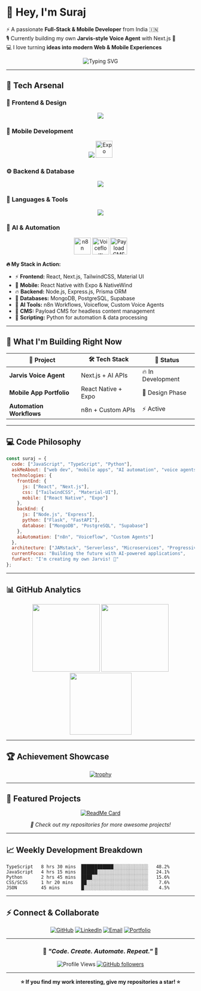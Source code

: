 # 👋 Hey, I'm Suraj  
⚡ A passionate **Full-Stack & Mobile Developer** from India 🇮🇳  
🎙️ Currently building my own **Jarvis-style Voice Agent** with Next.js 🚀  
💻 I love turning **ideas into modern Web & Mobile Experiences**  

<div align="center">
  
![Typing SVG](https://readme-typing-svg.herokuapp.com?font=Fira+Code&weight=600&size=24&pause=1000&color=00D8FF&center=true&vCenter=true&width=600&lines=Full-Stack+Developer;Mobile+App+Builder;AI+%26+Automation+Enthusiast;Jarvis+Voice+Agent+Creator)

</div>

---

## 🚀 Tech Arsenal  

### 🎨 **Frontend & Design**
<p align="center">
  <img src="https://skillicons.dev/icons?i=react,nextjs,html,css,tailwind,materialui,figma" />
</p>

### 📱 **Mobile Development**
<p align="center">
  <img src="https://skillicons.dev/icons?i=reactnative" />
  <img src="https://github.com/expo/expo/raw/main/.github/resources/banner.png" height="45" alt="Expo"/>
</p>

### ⚙️ **Backend & Database**
<p align="center">
  <img src="https://skillicons.dev/icons?i=nodejs,express,prisma,mongodb,postgres,supabase" />
</p>

### 🧠 **Languages & Tools**
<p align="center">
  <img src="https://skillicons.dev/icons?i=js,ts,python,git,github,vscode,docker,vercel" />
</p>

### 🤖 **AI & Automation**
<p align="center">
  <img src="https://avatars.githubusercontent.com/u/28444462?s=200&v=4" height="45" alt="n8n"/>
  <img src="https://cdn.voiceflow.com/assets/favicon.ico" height="45" alt="Voiceflow"/>
  <img src="https://docs.payloadcms.com/images/payload-logo-light.svg" height="45" alt="Payload CMS"/>
</p>

**🔥 My Stack in Action:**
- ⚡ **Frontend:** React, Next.js, TailwindCSS, Material UI  
- 📱 **Mobile:** React Native with Expo & NativeWind  
- 🔥 **Backend:** Node.js, Express.js, Prisma ORM  
- 💾 **Databases:** MongoDB, PostgreSQL, Supabase  
- 🤖 **AI Tools:** n8n Workflows, Voiceflow, Custom Voice Agents  
- 🎨 **CMS:** Payload CMS for headless content management  
- 🐍 **Scripting:** Python for automation & data processing  

---

## 🎯 What I'm Building Right Now  

<div align="center">
  
| 🚀 Project | 🛠️ Tech Stack | 🎯 Status |
|------------|---------------|----------|
| **Jarvis Voice Agent** | Next.js + AI APIs | 🔥 In Development |
| **Mobile App Portfolio** | React Native + Expo | 🎨 Design Phase |
| **Automation Workflows** | n8n + Custom APIs | ⚡ Active |

</div>

---

## 💻 Code Philosophy  

```javascript
const suraj = {
  code: ["JavaScript", "TypeScript", "Python"],
  askMeAbout: ["web dev", "mobile apps", "AI automation", "voice agents"],
  technologies: {
    frontEnd: {
      js: ["React", "Next.js"],
      css: ["TailwindCSS", "Material-UI"],
      mobile: ["React Native", "Expo"]
    },
    backEnd: {
      js: ["Node.js", "Express"],
      python: ["Flask", "FastAPI"],
      database: ["MongoDB", "PostgreSQL", "Supabase"]
    },
    aiAutomation: ["n8n", "Voiceflow", "Custom Agents"]
  },
  architecture: ["JAMstack", "Serverless", "Microservices", "Progressive Web Apps"],
  currentFocus: "Building the future with AI-powered applications",
  funFact: "I'm creating my own Jarvis! 🤖"
};
```

---

## 📊 GitHub Analytics  

<div align="center">
  <img src="https://github-readme-stats.vercel.app/api?username=kumarsuraj007&show_icons=true&theme=tokyonight&hide_border=true&count_private=true" height="180"/>
  <img src="https://github-readme-stats.vercel.app/api/top-langs/?username=kumarsuraj007&layout=compact&theme=tokyonight&hide_border=true" height="180"/>
</div>

<div align="center">
  <img src="https://github-readme-streak-stats.herokuapp.com?user=kumarsuraj007&theme=tokyonight&hide_border=true" height="165"/>
</div>

---

## 🏆 Achievement Showcase  

<div align="center">
  
[![trophy](https://github-profile-trophy.vercel.app/?username=kumarsuraj007&theme=tokyonight&no-frame=true&row=1&column=7)](https://github.com/ryo-ma/github-profile-trophy)

</div>

---

## 🌟 Featured Projects  

<div align="center">

[![ReadMe Card](https://github-readme-stats.vercel.app/api/pin/?username=kumarsuraj007&repo=YOUR_REPO_NAME&theme=tokyonight&hide_border=true)](https://github.com/kumarsuraj007/YOUR_REPO_NAME)

*🔗 Check out my repositories for more awesome projects!*

</div>

---

## 📈 Weekly Development Breakdown  

```text
TypeScript   8 hrs 30 mins  ████████████░░░░░░░░░░░░░   48.2%
JavaScript   4 hrs 15 mins  ██████░░░░░░░░░░░░░░░░░░░   24.1%
Python       2 hrs 45 mins  ████░░░░░░░░░░░░░░░░░░░░░   15.6%
CSS/SCSS     1 hr 20 mins   ██░░░░░░░░░░░░░░░░░░░░░░░    7.6%
JSON         45 mins        █░░░░░░░░░░░░░░░░░░░░░░░░    4.5%
```

---

## ⚡ Connect & Collaborate  

<div align="center">
  
[![GitHub](https://img.shields.io/badge/GitHub-kumarsuraj007-181717?style=for-the-badge&logo=github&logoColor=white)](https://github.com/kumarsuraj007)
[![LinkedIn](https://img.shields.io/badge/LinkedIn-Connect-0077B5?style=for-the-badge&logo=linkedin&logoColor=white)](https://www.linkedin.com/in/YOUR_LINKEDIN/)
[![Email](https://img.shields.io/badge/Email-Let's_Chat-D14836?style=for-the-badge&logo=gmail&logoColor=white)](mailto:your@email.com)
[![Portfolio](https://img.shields.io/badge/Portfolio-View_Work-FF5722?style=for-the-badge&logo=google-chrome&logoColor=white)](https://your-portfolio.com)

</div>

---

<div align="center">
  
### 💫 *"Code. Create. Automate. Repeat."* 🚀

![Profile Views](https://komarev.com/ghpvc/?username=kumarsuraj007&color=blueviolet&style=for-the-badge)
[![GitHub followers](https://img.shields.io/github/followers/kumarsuraj007?style=for-the-badge&color=orange)](https://github.com/kumarsuraj007)

---

**⭐ If you find my work interesting, give my repositories a star! ⭐**

</div>
